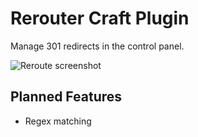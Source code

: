 # Rerouter Craft Plugin

Manage 301 redirects in the control panel.

![Reroute screenshot](http://cl.ly/image/1V3C2v3k1o0R/Screen%20Shot%202013-12-09%20at%204.51.35%20PM.png)

## Planned Features

* Regex matching